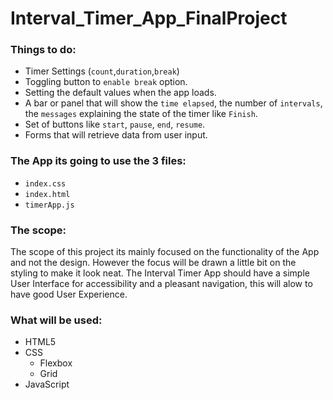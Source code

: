 # Interval_Timer_App_FinalProject
 
 ### Things to do:
 - Timer Settings (`count`,`duration`,`break`)
 - Toggling button to `enable break` option.
 - Setting the default values when the app loads.
 - A bar or panel that will show the `time elapsed`, the number of `intervals`, the `messages` explaining the state of the timer like `Finish`.
 - Set of buttons like `start`, `pause`, `end`, `resume`.
 - Forms that will retrieve data from user input.

 ### The App its going to use the 3 files:
 - `index.css`
 - `index.html`
 - `timerApp.js`

 ### The scope: 
 The scope of this project its mainly focused on the functionality of the App and not the design. However the focus will be drawn a little bit on the styling to make it look neat. The Interval Timer App should have a simple User Interface for accessibility and a pleasant navigation, this will alow to have good User Experience.

 ### What will be used: 
 - HTML5
 - CSS
   - Flexbox
   - Grid 
 - JavaScript 
